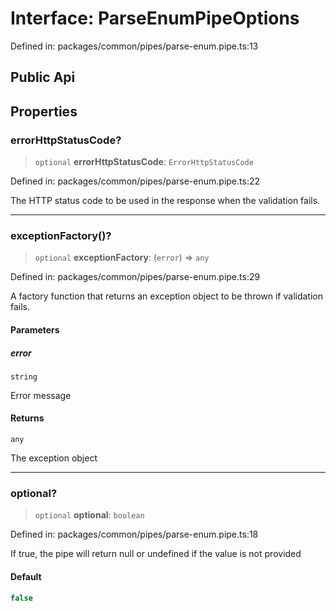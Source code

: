 # Interface: ParseEnumPipeOptions

Defined in: packages/common/pipes/parse-enum.pipe.ts:13

## Public Api

## Properties

### errorHttpStatusCode?

> `optional` **errorHttpStatusCode**: `ErrorHttpStatusCode`

Defined in: packages/common/pipes/parse-enum.pipe.ts:22

The HTTP status code to be used in the response when the validation fails.

***

### exceptionFactory()?

> `optional` **exceptionFactory**: (`error`) => `any`

Defined in: packages/common/pipes/parse-enum.pipe.ts:29

A factory function that returns an exception object to be thrown
if validation fails.

#### Parameters

##### error

`string`

Error message

#### Returns

`any`

The exception object

***

### optional?

> `optional` **optional**: `boolean`

Defined in: packages/common/pipes/parse-enum.pipe.ts:18

If true, the pipe will return null or undefined if the value is not provided

#### Default

```ts
false
```
